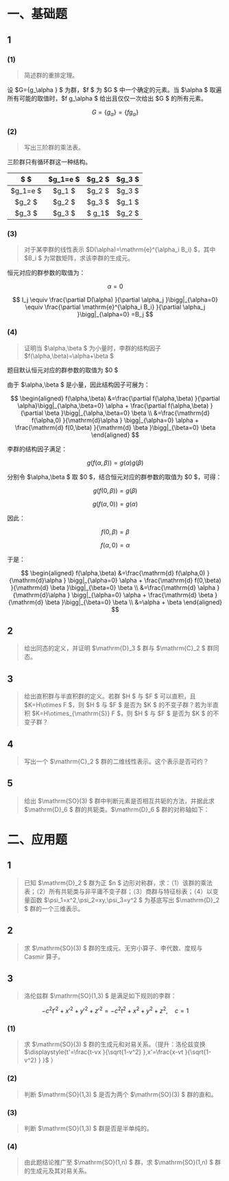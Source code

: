 # 一、基础题

## 1

### (1)

> 简述群的重排定理。

设 $G=\{g_\alpha \} $ 为群，$f $ 为 $G $ 中一个确定的元素。当 $\alpha $ 取遍所有可能的取值时，$f g_\alpha $ 给出且仅仅一次给出 $G $ 的所有元素。

$$
G=\{g_\alpha \}=\{f g_\alpha \}
$$

### (2)

> 写出三阶群的乘法表。

三阶群只有循环群这一种结构。

|$ $|$g_1=e $|$g_2 $|$g_3 $|
|:---:|:---:|:---:|:---:|
|$g_1=e $|$g_1 $|$g_2 $|$g_3 $|
|$g_2 $|$g_2 $|$g_3 $|$g_1 $|
|$g_3 $|$g_3 $|$ g_1$|$g_2 $|

### (3)

> 对于某李群的线性表示 $D(\alpha)=\mathrm{e}^{\alpha_i B_i} $，其中 $B_i $ 为常数矩阵，求该李群的生成元。

恒元对应的群参数的取值为：

$$
\alpha=0
$$

$$
I_j
\equiv \frac{\partial D(\alpha) }{\partial \alpha_j }\bigg|_{\alpha=0} 
\equiv \frac{\partial \mathrm{e}^{\alpha_i B_i} }{\partial \alpha_j }\bigg|_{\alpha=0} 
=B_j
$$

### (4)

> 证明当 $\alpha,\beta $ 为小量时，李群的结构因子 $f(\alpha,\beta)=\alpha+\beta $

题目默认恒元对应的群参数的取值为 $0 $

由于 $\alpha,\beta $ 是小量，因此结构因子可展为：

$$
\begin{aligned}
f(\alpha,\beta)
&=\frac{\partial f(\alpha,\beta) }{\partial \alpha}\bigg|_{\alpha,\beta=0} \alpha + \frac{\partial f(\alpha,\beta) }{\partial \beta }\bigg|_{\alpha,\beta=0} \beta \\
&=\frac{\mathrm{d} f(\alpha,0) }{\mathrm{d}\alpha } \bigg|_{\alpha=0} \alpha + \frac{\mathrm{d} f(0,\beta) }{\mathrm{d} \beta }\bigg|_{\beta=0} \beta
\end{aligned}
$$

李群的结构因子满足：

$$
g(f(\alpha,\beta))=g(\alpha)g(\beta)
$$

分别令 $\alpha,\beta $ 取 $0 $，结合恒元对应的群参数的取值为 $0 $，可得：

$$
g(f(0,\beta)) = g(\beta)
$$

$$
g(f(\alpha,0)) = g(\alpha)
$$

因此：

$$
f(0,\beta) = \beta
$$

$$
f(\alpha,0) = \alpha
$$

于是：

$$
\begin{aligned}
f(\alpha,\beta)
&=\frac{\mathrm{d} f(\alpha,0) }{\mathrm{d}\alpha } \bigg|_{\alpha=0} \alpha + \frac{\mathrm{d} f(0,\beta) }{\mathrm{d} \beta }\bigg|_{\beta=0} \beta \\
&=\frac{\mathrm{d} \alpha }{\mathrm{d}\alpha } \bigg|_{\alpha=0} \alpha + \frac{\mathrm{d} \beta }{\mathrm{d} \beta }\bigg|_{\beta=0} \beta \\
&=\alpha + \beta
\end{aligned}
$$

## 2

> 给出同态的定义，并证明 $\mathrm{D}_3 $ 群与 $\mathrm{C}_2 $ 群同态。

## 3

> 给出直积群与半直积群的定义。若群 $H $ 与 $F $ 可以直积，且 $K=H\otimes F $，则 $H $ 与 $F $ 是否为 $K $ 的不变子群？若为半直积 $K=H\otimes_{\mathrm{S}} F $，则 $H $ 与 $F $ 是否为 $K $ 的不变子群？

## 4

> 写出一个 $\mathrm{C}_2 $ 群的二维线性表示。这个表示是否可约？



## 5

> 给出 $\mathrm{SO}(3) $ 群中判断元素是否相互共轭的方法，并据此求 $\mathrm{D}_6 $ 群的共轭类。$\mathrm{D}_6 $ 群的对称轴如下：



# 二、应用题

## 1

> 已知 $\mathrm{D}_2 $ 群为正 $n $ 边形对称群，求：（1）该群的乘法表；（2）所有共轭类与非平庸不变子群；（3）商群与特征标表；（4）以变量函数 $\psi_1=x^2,\psi_2=xy,\psi_3=y^2 $ 为基底写出 $\mathrm{D}_2 $ 群的一个三维表示。



## 2

> 求 $\mathrm{SO}(3) $ 群的生成元、无穷小算子、李代数、度规与 Casmir 算子。



## 3

> 洛伦兹群 $\mathrm{SO}(1,3) $ 是满足如下规则的李群：

$$
-c^2 t'^2+x'^2+y'^2+z'^2
=-c^2 t^2+x^2+y^2+z^2,\quad c=1
$$

### (1)

> 求 $\mathrm{SO}(3) $ 群的生成元和对易关系。（提升：洛伦兹变换 $\displaystyle{t'=\frac{t-vx }{\sqrt{1-v^2} },x'=\frac{x-vt }{\sqrt{1-v^2} }   }$  ）



### (2)

> 判断 $\mathrm{SO}(1,3) $ 是否为两个 $\mathrm{SO}(3) $ 群的直和。

### (3)

> 判断 $\mathrm{SO}(1,3) $ 群是否是半单纯的。

### (4)

> 由此题结论推广至 $\mathrm{SO}(1,n) $ 群，求 $\mathrm{SO}(1,n) $ 群的生成元及其对易关系。




